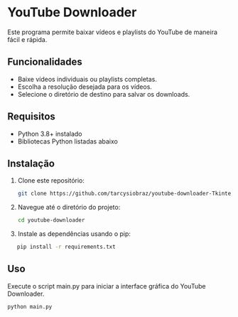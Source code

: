 # YouTube Downloader

Este programa permite baixar vídeos e playlists do YouTube de maneira fácil e rápida.

## Funcionalidades

- Baixe vídeos individuais ou playlists completas.
- Escolha a resolução desejada para os vídeos.
- Selecione o diretório de destino para salvar os downloads.

## Requisitos

- Python 3.8+ instalado
- Bibliotecas Python listadas abaixo

## Instalação

1. Clone este repositório:

   ```bash
   git clone https://github.com/tarcysiobraz/youtube-downloader-Tkinter.git
   ```

2. Navegue até o diretório do projeto:
   ```bash
   cd youtube-downloader
   ```
3. Instale as dependências usando o pip:

```bash
   pip install -r requirements.txt
```

## Uso

Execute o script main.py para iniciar a interface gráfica do YouTube Downloader.

```bash
python main.py
```
